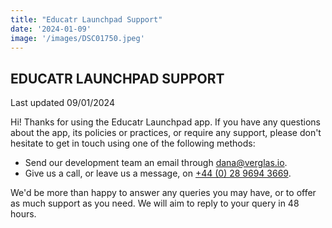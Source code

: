 ```yaml
---
title: "Educatr Launchpad Support"
date: '2024-01-09'
image: '/images/DSC01750.jpeg'
---
```


## EDUCATR LAUNCHPAD SUPPORT

Last updated 09/01/2024

Hi! Thanks for using the Educatr Launchpad app. If you have any questions about the app, its policies or practices, or require any support, please don't hesitate to get in touch using one of the following methods:

- Send our development team an email through [dana@verglas.io](mailto:dana@verglas.io).
- Give us a call, or leave us a message, on [+44 (0) 28 9694 3669](telno:+442896943669).

We'd be more than happy to answer any queries you may have, or to offer as much support as you need. We will aim to reply to your query in 48 hours.
